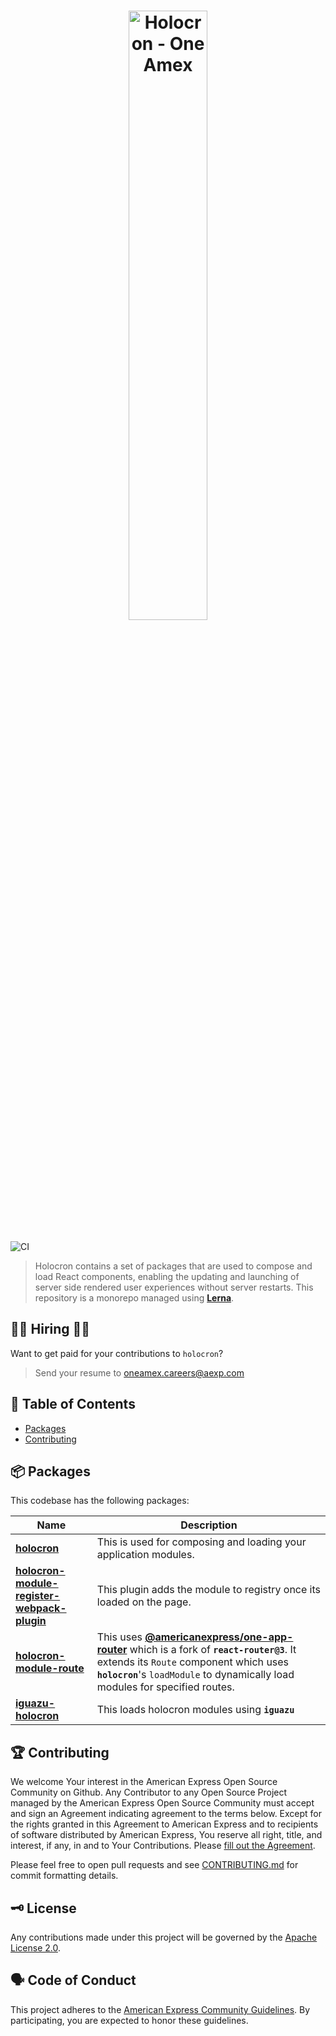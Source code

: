 <h1 align="center">
  <img src='https://github.com/americanexpress/holocron/raw/master/holocron.png' alt="Holocron - One Amex" width='50%'/>
</h1>

![CI](https://github.com/americanexpress/holocron/workflows/CI/CD/badge.svg)

>Holocron contains a set of packages that are used to compose and load React components, enabling the updating and launching of server side rendered user experiences without server restarts. This repository is a monorepo managed using **[Lerna](https://github.com/lerna/lerna)**.


## 👩‍💻 Hiring 👨‍💻

Want to get paid for your contributions to `holocron`?
> Send your resume to oneamex.careers@aexp.com


## 📖 Table of Contents

* [Packages](#-packages)
* [Contributing](#-contributing)

## 📦 Packages

This codebase has the following packages:

| Name                                                                                                      | Description                                                     |
| --------------------------------------------------------------------------------------------------------- | --------------------------------------------------------------- |
| **[holocron](./packages/holocron)**  | This is used for composing and loading your application modules.
| **[holocron-module-register-webpack-plugin](./packages/holocron-module-register-webpack-plugin)**             | This plugin adds the module to registry once its loaded on the page. |
| **[holocron-module-route](./packages/holocron-module-route)**     | This uses **[@americanexpress/one-app-router](https://github.com/americanexpress/one-app-router)** which is a fork of **`react-router@3`**. It extends its `Route` component which uses **`holocron`**'s `loadModule` to dynamically load modules for specified routes. |
| **[iguazu-holocron](./packages/iguazu-holocron)**     | This loads holocron modules using **`iguazu`**      |

## 🏆 Contributing

We welcome Your interest in the American Express Open Source Community on Github.
Any Contributor to any Open Source Project managed by the American Express Open
Source Community must accept and sign an Agreement indicating agreement to the
terms below. Except for the rights granted in this Agreement to American Express
and to recipients of software distributed by American Express, You reserve all
right, title, and interest, if any, in and to Your Contributions. Please [fill
out the Agreement](https://cla-assistant.io/americanexpress/holocron).

Please feel free to open pull requests and see [CONTRIBUTING.md](./CONTRIBUTING.md) for commit formatting details.

## 🗝️ License

Any contributions made under this project will be governed by the [Apache License
2.0](./LICENSE.txt).

## 🗣️ Code of Conduct

This project adheres to the [American Express Community Guidelines](./CODE_OF_CONDUCT.md).
By participating, you are expected to honor these guidelines.
